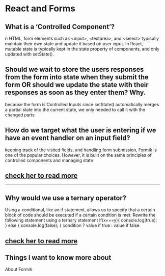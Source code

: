 #  React and Forms
## What is a ‘Controlled Component’?
n HTML, form elements such as \<input>, \<textarea>, and \<select> typically maintain their own state and update it based on user input. In React, mutable state is typically kept in the state property of components, and only updated with setState().
## Should we wait to store the users responses from the form into state when they submit the form OR should we update the state with their responses as soon as they enter them? Why.
because the form  is Controlled Inputs
 since setState() automatically merges a partial state into the current state, we only needed to call it with the changed parts.
 
## How do we target what the user is entering if we have an event handler on an input field?
keeping track of the visited fields, and handling form submission, Formik is one of the popular choices. However, it is built on the same principles of controlled components and managing state 
## [check her to read more ](https://reactjs.org/docs/forms.html)
---------------------------
## Why would we use a ternary operator?
Using a conditional, like an if statement, allows us to specify that a certain block of code should be executed if a certain condition is met.
Rewrite the following statement using a ternary statement
  if(x===y){
 console.log(true);
  } else {
 console.log(false);
  }
  condition ? value if true : value if false

## [check her to read more ](https://codeburst.io/javascript-the-conditional-ternary-operator-explained-cac7218beeff)
## Things I want to know more about
About Formik
